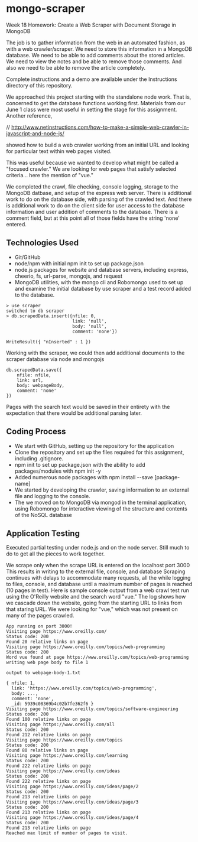 # mongo-scraper

Week 18 Homework: Create a Web Scraper with Document Storage in MongoDB

The job is to gather information from the web in an automated fashion,
 as with a web crawler/scraper. We need to store this information
  in a MongoDB database. We need to be able to add comments about
  the stored articles. We need to view the notes and be able to
  remove those comments. And also we need to be able to remove the
  article completely.

  Complete instructions and a demo are available under the
  Instructions directory of this repository.

  We approached this project starting with the standalone node
  work. That is, concerned to get the database functions working
  first. Materials from our June 1 class were most useful in setting
  the stage for this assignment. Another reference,

  // http://www.netinstructions.com/how-to-make-a-simple-web-crawler-in-javascript-and-node-js/

  showed how to build a web crawler working from an initial URL
  and looking for particular text within web pages visited.

  This was useful because we wanted to develop
  what might be called a "focused crawler." We are looking for
  web pages that satisfy selected criteria... here the mention of
  "vue."

We completed the crawl, file checking, console logging, storage to
 the MongoDB datbase, and setup of the express web server.
 There is additional work to do on the database side, with
 parsing of the crawled text. And there is additional work to do on the client side for
user access to the database information and user addition of
comments to the database. There is a comment field, but at this
point all of those fields have the string 'none' entered.

## Technologies Used

* Git/GitHub
* node/npm with initial npm init to set up package.json
* node.js packages for website and database servers, including express,
cheerio, fs, url-parse, mongojs, and request
* MongoDB utilities, with the mongo cli and Robomongo used to set up and examine the initial database
by use scraper and a test record added to the database.

```
> use scraper
switched to db scraper
> db.scrapedData.insert({nfile: 0,
                         link: 'null',
                         body: 'null',
                         comment: 'none'})

WriteResult({ "nInserted" : 1 })
```

Working with the scraper, we could then add additional
 documents to the scraper database via node and mongojs
```
db.scrapedData.save({
    nfile: nfile,
    link: url,
    body: webpageBody,
    comment: 'none'
})
```

Pages with the search text would be saved in their entirety with the expectation
that there would be additional parsing later.

## Coding Process

* We start with GitHub, setting up the repository for the application
* Clone the repository and set up the files required for this assignment,
including .gitignore.
* npm init to set up package.json with the ability to add packages/modules with npm init -y
* Added numerous node packages with npm install --save [package-name]
* We started by developing the crawler, saving information to an
external file and logging to the console.
* The we moved on to MongoDB via mongod in the terminal application,
using Robomongo for interactive viewing
of the structure and contents of the NoSQL database

## Application Testing
Executed partial testing under node.js and on the node server.
Still much to do to get all the pieces to work together.

We scrape only when the scrape URL is entered on the localhost port 3000
This results in writing to the external file, console, and database
Scraping continues with delays to accommodate many requests,
all the while logging to files, console, and database
until a maximum number of pages is reached (10 pages in test).
Here is sample console output from a web crawl test run using
the O'Reilly website and the search word "vue." The log shows how
we cascade down the website, going from the starting URL to <a> links
from that staring URL. We were looking for "vue," which was not
present on many of the pages crawled.

```
App running on port 3000!
Visiting page https://www.oreilly.com/
Status code: 200
Found 20 relative links on page
Visiting page https://www.oreilly.com/topics/web-programming
Status code: 200
Word vue found at page https://www.oreilly.com/topics/web-programming
writing web page body to file 1

output to webpage-body-1.txt

{ nfile: 1,
  link: 'https://www.oreilly.com/topics/web-programming',
  body: ...,
  comment: 'none',
  _id: 5939c08369b4c02b7fe362f6 }
Visiting page https://www.oreilly.com/topics/software-engineering
Status code: 200
Found 100 relative links on page
Visiting page https://www.oreilly.com/all
Status code: 200
Found 212 relative links on page
Visiting page https://www.oreilly.com/topics
Status code: 200
Found 80 relative links on page
Visiting page https://www.oreilly.com/learning
Status code: 200
Found 222 relative links on page
Visiting page https://www.oreilly.com/ideas
Status code: 200
Found 222 relative links on page
Visiting page https://www.oreilly.com/ideas/page/2
Status code: 200
Found 213 relative links on page
Visiting page https://www.oreilly.com/ideas/page/3
Status code: 200
Found 213 relative links on page
Visiting page https://www.oreilly.com/ideas/page/4
Status code: 200
Found 213 relative links on page
Reached max limit of number of pages to visit.
```